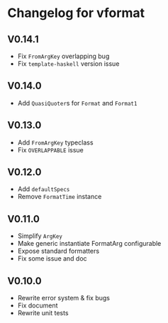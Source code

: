 # Changelog for vformat

## V0.14.1
- Fix `FromArgKey` overlapping bug
- Fix `template-haskell` version issue

## V0.14.0
- Add `QuasiQuoter`s for `Format` and `Format1`

## V0.13.0
- Add `FromArgKey` typeclass
- Fix `OVERLAPPABLE` issue

## V0.12.0
- Add `defaultSpecs`
- Remove `FormatTime` instance

## V0.11.0
- Simplify `ArgKey`
- Make generic instantiate FormatArg configurable
- Expose standard formatters
- Fix some issue and doc

## V0.10.0
- Rewrite error system & fix bugs
- Fix document
- Rewrite unit tests
